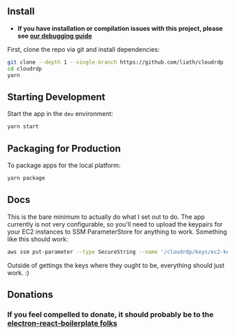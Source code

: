 ## Install

- **If you have installation or compilation issues with this project, please see [our debugging guide](https://github.com/electron-react-boilerplate/electron-react-boilerplate/issues/400)**

First, clone the repo via git and install dependencies:

```bash
git clone --depth 1 --single-branch https://github.com/liath/cloudrdp
cd cloudrdp
yarn
```

## Starting Development

Start the app in the `dev` environment:

```bash
yarn start
```

## Packaging for Production

To package apps for the local platform:

```bash
yarn package
```

## Docs
This is the bare minimum to actually do what I set out to do. The app currently is not very configurable, so you'll need to upload the keypairs for your EC2 instances to SSM ParameterStore for anything to work. Something like this should work:
```bash
aws ssm put-parameter --type SecureString --name '/cloudrdp/keys/ec2-key' --value file://~/.ssh/ec2-key.pem
```
Outside of gettings the keys where they ought to be, everything should just work. :)

## Donations
### If you feel compelled to donate, it should probably be to the [electron-react-boilerplate folks](https://opencollective.com/electron-react-boilerplate-594)

